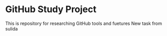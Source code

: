 # GitHub Study Project
This is repository for researching GitHub tools and fuetures
New task from sulida